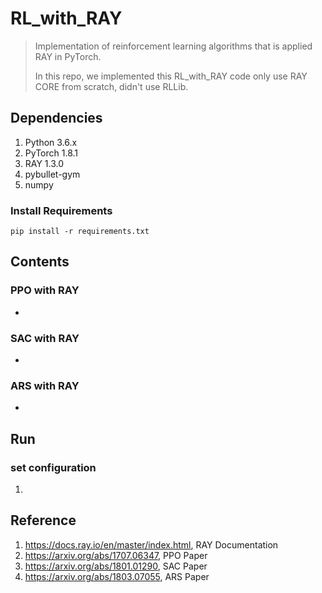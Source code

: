 # RL_with_RAY

> Implementation of reinforcement learning algorithms that is applied RAY in PyTorch.
> 
> In this repo, we implemented this RL_with_RAY code only use RAY CORE from scratch, didn't use RLLib.
> 

## Dependencies
1. Python 3.6.x
2. PyTorch 1.8.1
3. RAY 1.3.0
4. pybullet-gym
5. numpy


### Install Requirements
```
pip install -r requirements.txt
```

## Contents

### PPO with RAY
- 

### SAC with RAY
- 

### ARS with RAY
-

## Run
### set configuration
1. 

## Reference
1. https://docs.ray.io/en/master/index.html, RAY Documentation
2. https://arxiv.org/abs/1707.06347, PPO Paper
3. https://arxiv.org/abs/1801.01290, SAC Paper
4. https://arxiv.org/abs/1803.07055, ARS Paper
